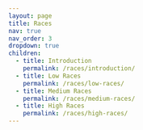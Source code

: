 ```yaml
---
layout: page
title: Races
nav: true
nav_order: 3
dropdown: true
children:
  - title: Introduction
    permalink: /races/introduction/
  - title: Low Races
    permalink: /races/low-races/
  - title: Medium Races
    permalink: /races/medium-races/
  - title: High Races
    permalink: /races/high-races/
---
```

